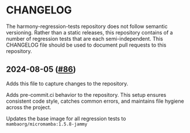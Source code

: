# CHANGELOG

The harmony-regression-tests repository does not follow semantic
versioning. Rather than a static releases, this repository contains of a number
of regression tests that are each semi-independent.  This CHANGELOG file should be used
to document pull requests to this repository.


## 2024-08-05 ([#86](https://github.com/nasa/harmony-regression-tests/pull/86))

Adds this file to capture changes to the repository.

Adds pre-commit.ci behavior to the repository. This setup ensures consistent code style, catches common errors, and maintains file hygiene across the project.

Updates the base image for all regression tests to `mambaorg/micromamba:1.5.8-jammy`
